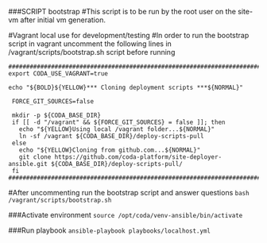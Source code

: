 ###SCRIPT bootstrap
#This script is to be run by the root user on the site-vm after initial vm generation.

#Vagrant local use for development/testing
#In order to run the bootstrap script in vagrant uncomment the following lines in /vagrant/scripts/bootstrap.sh script before running
```
####################################################################################################################
export CODA_USE_VAGRANT=true

echo "${BOLD}${YELLOW}*** Cloning deployment scripts ***${NORMAL}"

 FORCE_GIT_SOURCES=false

 mkdir -p ${CODA_BASE_DIR}
 if [[ -d "/vagrant" && ${FORCE_GIT_SOURCES} = false ]]; then
   echo "${YELLOW}Using local /vagrant folder...${NORMAL}"
   ln -sf /vagrant ${CODA_BASE_DIR}/deploy-scripts-pull
 else
   echo "${YELLOW}Cloning from github.com...${NORMAL}"
   git clone https://github.com/coda-platform/site-deployer-ansible.git ${CODA_BASE_DIR}/deploy-scripts-pull/
 fi
#####################################################################################################################
```
#After uncommenting run the bootstrap script and answer questions
`bash /vagrant/scripts/bootstrap.sh`

###Activate environment
`source /opt/coda/venv-ansible/bin/activate`

###Run playbook
`ansible-playbook playbooks/localhost.yml`
